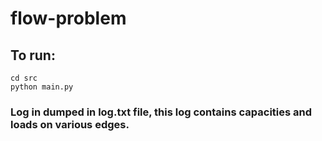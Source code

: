 # flow-problem

## To run:<br />
`cd src`<br />
`python main.py`<br />
### Log in dumped in log.txt file, this log contains capacities and loads on various edges.<br />
